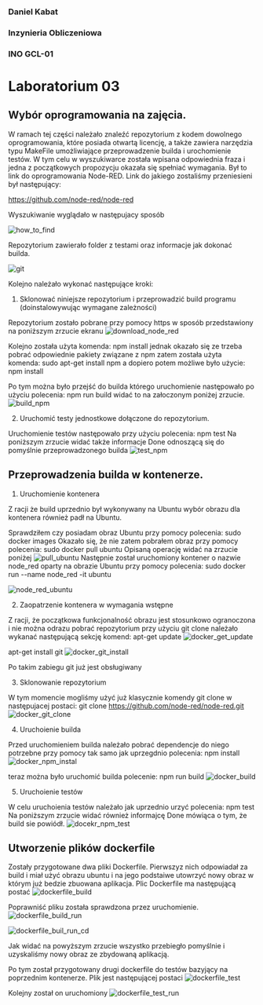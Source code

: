 ### Daniel Kabat
### Inzynieria Obliczeniowa
### INO GCL-01

# Laboratorium 03

## Wybór oprogramowania na zajęcia.

W ramach tej części należało znaleźć repozytorium z kodem dowolnego oprogramowania, które posiada otwartą licencję, a także zawiera narzędzia typu MakeFile umożliwiające przeprowadzenie builda i urochomienie testów. W tym celu w wyszukiwarce została wpisana odpowiednia fraza i jedna z początkowych propozycju okazała się spełniać wymagania. Był to link do oprogramowania Node-RED. Link do jakiego zostaliśmy przeniesieni był następujący:

https://github.com/node-red/node-red

Wyszukiwanie wyglądało w następujacy sposób




![how_to_find](https://github.com/InzynieriaOprogramowaniaAGH/MDO2022_S/blob/DK290596/INO/GCL01/DK290596/LAB_03/how_to_find_open_source_app.PNG)

Repozytorium zawierało folder z testami oraz informacje jak dokonać builda.

![git](https://github.com/InzynieriaOprogramowaniaAGH/MDO2022_S/blob/DK290596/INO/GCL01/DK290596/LAB_03/git.PNG)

Kolejno należało wykonać następujące kroki:

1. Sklonować niniejsze repozytorium i przeprowadzić build programu (doinstalowywując wymagane zależności)

Repozytorium zostało pobrane przy pomocy https w sposób przedstawiony na poniższym zrzucie ekranu
![download_node_red](https://github.com/InzynieriaOprogramowaniaAGH/MDO2022_S/blob/DK290596/INO/GCL01/DK290596/LAB_03/download_node_red.PNG)

Kolejno została użyta komenda:
npm install
jednak okazało się ze trzeba pobrać odpowiednie pakiety związane z npm zatem została użyta komenda:
sudo apt-get install npm
a dopiero potem możliwe było użycie:
npm install

Po tym można było przejść do builda którego uruchomienie następowało po użyciu polecenia:
npm run build
widać to na załoczonym poniżej zrzucie.
![build_npm](https://github.com/InzynieriaOprogramowaniaAGH/MDO2022_S/blob/DK290596/INO/GCL01/DK290596/LAB_03/build_npm.PNG)

2. Uruchomić testy jednostkowe dołączone do repozytorium.

Uruchomienie testów następowało przy użyciu polecenia:
npm test
Na poniższym zrzucie widać także informacje Done odnoszącą się do pomyślnie przeprowadzonego builda
![test_npm](https://github.com/InzynieriaOprogramowaniaAGH/MDO2022_S/blob/DK290596/INO/GCL01/DK290596/LAB_03/test_npm.PNG)


## Przeprowadzenia builda w kontenerze.

1. Uruchomienie kontenera

Z racji że build uprzednio był wykonywany na Ubuntu wybór obrazu dla kontenera również padł na Ubuntu.

Sprawdziłem czy posiadam obraz Ubuntu przy pomocy polecenia:
sudo docker images
Okazało się, że nie zatem pobrałem obraz przy pomocy polecenia:
sudo docker pull ubuntu
Opisaną operację widać na zrzucie poniżej
![pull_ubuntu](https://github.com/InzynieriaOprogramowaniaAGH/MDO2022_S/blob/DK290596/INO/GCL01/DK290596/LAB_03/docker_ubuntu.PNG)
Następnie został uruchomiony kontener o nazwie node_red oparty na obrazie Ubuntu przy pomocy polecenia:
sudo docker run --name node_red -it ubuntu

![node_red_ubuntu](https://github.com/InzynieriaOprogramowaniaAGH/MDO2022_S/blob/DK290596/INO/GCL01/DK290596/LAB_03/node_red_ubuntu.PNG)

2. Zaopatrzenie kontenera w wymagania wstępne

Z racji, że początkowa funkcjonalność obrazu jest stosunkowo ogranoczona i nie można odrazu pobrać repozytorium przy użyciu git clone należało wykanać następującą sekcję komend:
apt-get update
![docker_get_update](https://github.com/InzynieriaOprogramowaniaAGH/MDO2022_S/blob/DK290596/INO/GCL01/DK290596/LAB_03/docker_apt_update.PNG)

apt-get install git
![docker_git_install](https://github.com/InzynieriaOprogramowaniaAGH/MDO2022_S/blob/DK290596/INO/GCL01/DK290596/LAB_03/docker_git_install.PNG)

Po takim zabiegu git już jest obsługiwany

3. Sklonowanie repozytorium

W tym momencie mogliśmy użyć już klasycznie komendy git clone w następujacej postaci:
git clone https://github.com/node-red/node-red.git
![docker_git_clone](https://github.com/InzynieriaOprogramowaniaAGH/MDO2022_S/blob/DK290596/INO/GCL01/DK290596/LAB_03/docker_git_pull.PNG)

4. Uruchoienie builda

Przed uruchomieniem builda należało pobrać dependencje do niego potrzebne przy pomocy tak samo jak uprzegdnio polecenia:
npm install
![docker_npm_instal](https://github.com/InzynieriaOprogramowaniaAGH/MDO2022_S/blob/DK290596/INO/GCL01/DK290596/LAB_03/docker_npm_install.PNG)

teraz można było uruchomić builda polecenie:
npm run build
![docker_build](https://github.com/InzynieriaOprogramowaniaAGH/MDO2022_S/blob/DK290596/INO/GCL01/DK290596/LAB_03/docker_npm_run_build.PNG)

5. Uruchoienie testów

W celu uruchoienia testów należało jak uprzednio urzyć polecenia:
npm test
Na poniższym zrzucie widać również informajcę Done mówiąca o tym, że build sie powiódł.
![docekr_npm_test](https://github.com/InzynieriaOprogramowaniaAGH/MDO2022_S/blob/DK290596/INO/GCL01/DK290596/LAB_03/test_npm.PNG)

## Utworzenie plików dockerfile

Zostały przygotowane dwa pliki Dockerfile.
Pierwszyz nich odpowiadał za build i miał użyć obrazu ubuntu i na jego podstaiwe utowrzyć nowy obraz w którym już bedzie zbuowana aplikacja. Plic Dockerfile ma następującą postać
![dockerfile_build](https://github.com/InzynieriaOprogramowaniaAGH/MDO2022_S/blob/DK290596/INO/GCL01/DK290596/LAB_03/dockerfile.PNG)

Poprawniść pliku została sprawdzona przez uruchomienie.
![dockerfile_build_run](https://github.com/InzynieriaOprogramowaniaAGH/MDO2022_S/blob/DK290596/INO/GCL01/DK290596/LAB_03/dockerfile_build_run.PNG)

![dockerfile_buil_run_cd](https://github.com/InzynieriaOprogramowaniaAGH/MDO2022_S/blob/DK290596/INO/GCL01/DK290596/LAB_03/docker_file_build_cd.PNG)

Jak widać na powyższym zrzucie wszystko przebiegło pomyślnie i uzyskaliśmy nowy obraz ze zbydowaną aplikacją.

Po tym został przygotowany drugi dockerfile do testów bazyjący na poprzednim kontenerze. Plik jest następującej postaci
![dockerfile_test](https://github.com/InzynieriaOprogramowaniaAGH/MDO2022_S/blob/DK290596/INO/GCL01/DK290596/LAB_03/dockerfile_test.PNG)

Kolejny został on uruchomiony
![dockerfile_test_run](https://github.com/InzynieriaOprogramowaniaAGH/MDO2022_S/blob/DK290596/INO/GCL01/DK290596/LAB_03/dockerfile_test_run.PNG)










